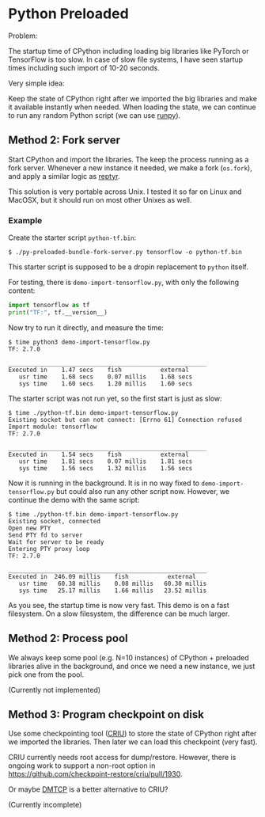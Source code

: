 # Python Preloaded

Problem:

The startup time of CPython including
loading big libraries like PyTorch or TensorFlow is too slow.
In case of slow file systems, I have seen startup times including such import
of 10-20 seconds.

Very simple idea:

Keep the state of CPython
right after we imported the big libraries
and make it available instantly when needed.
When loading the state,
we can continue to run any random Python script
(we can use [runpy](https://docs.python.org/3/library/runpy.html)).


## Method 2: Fork server

Start CPython and import the libraries.
The keep the process running as a fork server.
Whenever a new instance it needed, we make a fork (`os.fork`),
and apply a similar logic as [reptyr](https://github.com/nelhage/reptyr).

This solution is very portable across Unix.
I tested it so far on Linux and MacOSX,
but it should run on most other Unixes as well.

### Example

Create the starter script `python-tf.bin`:
```
$ ./py-preloaded-bundle-fork-server.py tensorflow -o python-tf.bin
```
This starter script is supposed to be a dropin replacement to `python` itself.

For testing, there is `demo-import-tensorflow.py`, with only the following content:
```python
import tensorflow as tf
print("TF:", tf.__version__)
```

Now try to run it directly, and measure the time: 
```
$ time python3 demo-import-tensorflow.py
TF: 2.7.0

________________________________________________________
Executed in    1.47 secs    fish           external
   usr time    1.68 secs    0.07 millis    1.68 secs
   sys time    1.60 secs    1.20 millis    1.60 secs
```

The starter script was not run yet, so the first start is just as slow:
```
$ time ./python-tf.bin demo-import-tensorflow.py
Existing socket but can not connect: [Errno 61] Connection refused
Import module: tensorflow
TF: 2.7.0

________________________________________________________
Executed in    1.54 secs    fish           external
   usr time    1.81 secs    0.07 millis    1.81 secs
   sys time    1.56 secs    1.32 millis    1.56 secs
```

Now it is running in the background.
It is in no way fixed to `demo-import-tensorflow.py`
but could also run any other script now.
However, we continue the demo with the same script:
```
$ time ./python-tf.bin demo-import-tensorflow.py
Existing socket, connected
Open new PTY
Send PTY fd to server
Wait for server to be ready
Entering PTY proxy loop
TF: 2.7.0

________________________________________________________
Executed in  246.09 millis    fish           external
   usr time   60.38 millis    0.08 millis   60.30 millis
   sys time   25.17 millis    1.66 millis   23.52 millis
```
As you see, the startup time is now very fast.
This demo is on a fast filesystem.
On a slow filesystem, the difference can be much larger.


## Method 2: Process pool

We always keep some pool (e.g. N=10 instances)
of CPython + preloaded libraries alive in the background,
and once we need a new instance, we just pick one from the pool.

(Currently not implemented)


## Method 3: Program checkpoint on disk

Use some checkpointing tool ([CRIU](https://criu.org/)) to store the state of CPython
right after we imported the libraries.
Then later we can load this checkpoint (very fast).

CRIU currently needs root access for dump/restore.
However, there is ongoing work to support a non-root option in https://github.com/checkpoint-restore/criu/pull/1930.

Or maybe [DMTCP](https://github.com/dmtcp/dmtcp/) is a better alternative to CRIU?

(Currently incomplete)


